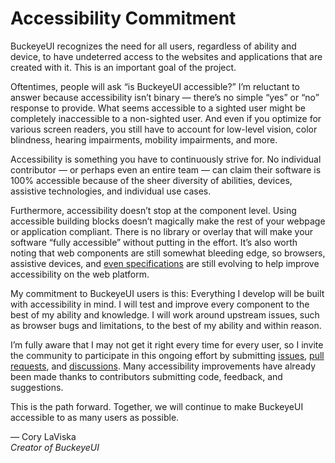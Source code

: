 # Accessibility Commitment

BuckeyeUI recognizes the need for all users, regardless of ability and device, to have undeterred access to the websites and applications that are created with it. This is an important goal of the project.

Oftentimes, people will ask “is BuckeyeUI accessible?” I’m reluctant to answer because accessibility isn’t binary — there’s no simple “yes” or “no” response to provide. What seems accessible to a sighted user might be completely inaccessible to a non-sighted user. And even if you optimize for various screen readers, you still have to account for low-level vision, color blindness, hearing impairments, mobility impairments, and more.

Accessibility is something you have to continuously strive for. No individual contributor — or perhaps even an entire team — can claim their software is 100% accessible because of the sheer diversity of abilities, devices, assistive technologies, and individual use cases.

Furthermore, accessibility doesn’t stop at the component level. Using accessible building blocks doesn’t magically make the rest of your webpage or application compliant. There is no library or overlay that will make your software “fully accessible” without putting in the effort. It’s also worth noting that web components are still somewhat bleeding edge, so browsers, assistive devices, and [even specifications](https://wicg.github.io/aom/spec/) are still evolving to help improve accessibility on the web platform.

My commitment to BuckeyeUI users is this: Everything I develop will be built with accessibility in mind. I will test and improve every component to the best of my ability and knowledge. I will work around upstream issues, such as browser bugs and limitations, to the best of my ability and within reason.

I’m fully aware that I may not get it right every time for every user, so I invite the community to participate in this ongoing effort by submitting [issues](https://github.com/bfdeloitte/buckeye-ui/issues?q=is%3Aissue+is%3Aopen+label%3Aa11y), [pull requests](https://github.com/bfdeloitte/buckeye-ui/pulls?q=is%3Aopen+is%3Apr+label%3Aa11y), and [discussions](https://github.com/bfdeloitte/buckeye-ui/discussions). Many accessibility improvements have already been made thanks to contributors submitting code, feedback, and suggestions.

This is the path forward. Together, we will continue to make BuckeyeUI accessible to as many users as possible.

— Cory LaViska<br>
_Creator of BuckeyeUI_
